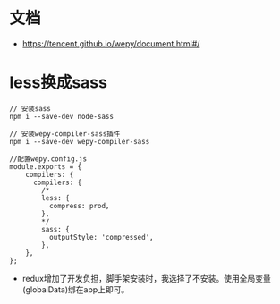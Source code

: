 # 文档
* https://tencent.github.io/wepy/document.html#/

# less换成sass
```
// 安装sass
npm i --save-dev node-sass

// 安装wepy-compiler-sass插件
npm i --save-dev wepy-compiler-sass

//配置wepy.config.js
module.exports = {
    compilers: {
      compilers: {
        /*
        less: {
          compress: prod,
        },
        */
        sass: {
          outputStyle: 'compressed',
        },
    },
};
```

* redux增加了开发负担，脚手架安装时，我选择了不安装。使用全局变量(globalData)绑在app上即可。
